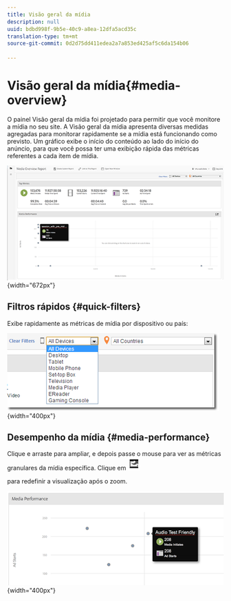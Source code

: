```yaml
---
title: Visão geral da mídia
description: null
uuid: bdbd998f-9b5e-40c9-a8ea-12dfa5acd35c
translation-type: tm+mt
source-git-commit: 0d2d75dd411edea2a7a853ed425af5c6da154b06

---
```



# Visão geral da mídia{#media-overview}

O painel Visão geral da mídia foi projetado para permitir que você monitore a mídia no seu site. A Visão geral da mídia apresenta diversas medidas agregadas para monitorar rapidamente se a mídia está funcionando como previsto. Um gráfico exibe o início do conteúdo ao lado do início do anúncio, para que você possa ter uma exibição rápida das métricas referentes a cada item de mídia.

![](assets/media_overview.png){width="672px"}

## Filtros rápidos {#quick-filters}

Exibe rapidamente as métricas de mídia por dispositivo ou país:

![](assets/video-overview-report-filters.png){width="400px"}

## Desempenho da mídia {#media-performance}

Clique e arraste para ampliar, e depois passe o mouse para ver as métricas granulares da mídia específica. Clique em  ![](assets/video-overview-report-revert.png)

para redefinir a visualização após o zoom.

![](assets/media_overview_zoom.png){width="400px"}

